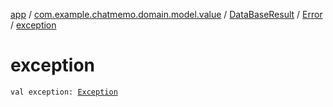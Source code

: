 [app](../../../index.md) / [com.example.chatmemo.domain.model.value](../../index.md) / [DataBaseResult](../index.md) / [Error](index.md) / [exception](./exception.md)

# exception

`val exception: `[`Exception`](https://developer.android.com/reference/java/lang/Exception.html)